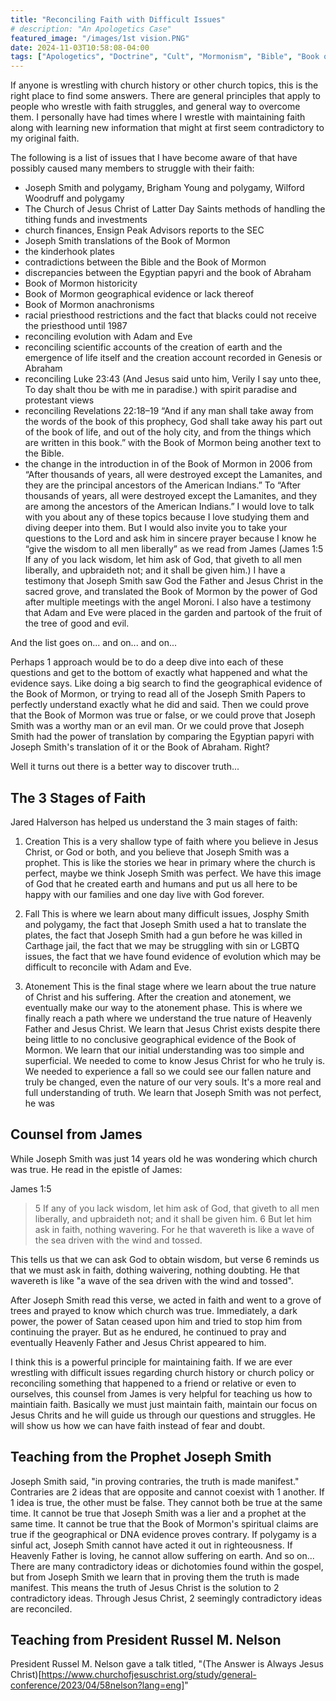 ```yaml
---
title: "Reconciling Faith with Difficult Issues"
# description: "An Apologetics Case"
featured_image: "/images/1st vision.PNG"
date: 2024-11-03T10:58:08-04:00
tags: ["Apologetics", "Doctrine", "Cult", "Mormonism", "Bible", "Book of Mormon", "Joseph Smith"]
---
```


If anyone is wrestling with church history or other church topics, this is the right place to find some answers. There are general principles that apply to people who wrestle with faith struggles, and general way to overcome them. I personally have had times where I wrestle with maintaining faith along with learning new information that might at first seem contradictory to my original faith. 

The following is a list of issues that I have become aware of that have possibly caused many members to struggle with their faith:
- Joseph Smith and polygamy, Brigham Young and polygamy, Wilford Woodruff and polygamy
- The Church of Jesus Christ of Latter Day Saints methods of handling the tithing funds and investments
- church finances, Ensign Peak Advisors reports to the SEC
- Joseph Smith translations of the Book of Mormon
- the kinderhook plates
- contradictions between the Bible and the Book of Mormon
- discrepancies between the Egyptian papyri and the book of Abraham
- Book of Mormon historicity
- Book of Mormon geographical evidence or lack thereof
- Book of Mormon anachronisms
- racial priesthood restrictions and the fact that blacks could not receive the priesthood until 1987
- reconciling evolution with Adam and Eve
- reconciling scientific accounts of the creation of earth and the emergence of life itself and the creation account recorded in Genesis or Abraham
- reconciling Luke 23:43 (And Jesus said unto him, Verily I say unto thee, To day shalt thou be with me in paradise.) with spirit paradise and protestant views
- reconciling Revelations 22:18–19 “And if any man shall take away from the words of the book of this prophecy, God shall take away his part out of the book of life, and out of the holy city, and from the things which are written in this book.” with the Book of Mormon being another text to the Bible.
- the change in the introduction in of the Book of Mormon in 2006 from
“After thousands of years, all were destroyed except the Lamanites, and they are the principal ancestors of the American Indians.”
 To
“After thousands of years, all were destroyed except the Lamanites, and they are among the ancestors of the American Indians.”
I would love to talk with you about any of these topics because I love studying them and diving deeper into them. 
But I would also invite you to take your questions to the Lord and ask him in sincere prayer because I know he “give the wisdom to all men liberally” as we read from James (James 1:5 If any of you lack wisdom, let him ask of God, that giveth to all men liberally, and upbraideth not; and it shall be given him.)
I have a testimony that Joseph Smith saw God the Father and Jesus Christ in the sacred grove, and translated the Book of Mormon by the power of God after multiple meetings with the angel Moroni. I also have a testimony that Adam and Eve were placed in the garden and partook of the fruit of the tree of good and evil.

And the list goes on... and on... and on...

Perhaps 1 approach would be to do a deep dive into each of these questions and get to the bottom of exactly what happened and what the evidence says. Like doing a big search to find the geographical evidence of the Book of Mormon, or trying to read all of the Joseph Smith Papers to perfectly understand exactly what he did and said. Then we could prove that the Book of Mormon was true or false, or we could prove that Joseph Smith was a worthy man or an evil man. Or we could prove that Joseph Smith had the power of translation by comparing the Egyptian papyri with Joseph Smith's translation of it or the Book of Abraham. Right? 

Well it turns out there is a better way to discover truth...

## The 3 Stages of Faith

Jared Halverson has helped us understand the 3 main stages of faith:

1. Creation
This is a very shallow type of faith where you believe in Jesus Christ, or God or both, and you believe that Joseph Smith was a prophet. This is like the stories we hear in primary where the church is perfect, maybe we think Joseph Smith was perfect. We have this image of God that he created earth and humans and put us all here to be happy with our families and one day live with God forever. 

2. Fall
This is where we learn about many difficult issues, Josphy Smith and polygamy, the fact that Joseph Smith used a hat to translate the plates, the fact that Joseph Smith had a gun before he was killed in Carthage jail, the fact that we may be struggling with sin or LGBTQ issues, the fact that we have found evidence of evolution which may be difficult to reconcile with Adam and Eve.

3. Atonement
This is the final stage where we learn about the true nature of Christ and his suffering. After the creation and atonement, we eventually make our way to the atonement phase. This is where we finally reach a path where we understand the true nature of Heavenly Father and Jesus Christ. We learn that Jesus Christ exists despite there being little to no conclusive geographical evidence of the Book of Mormon. We learn that our initial understanding was too simple and superficial. We needed to come to know Jesus Christ for who he truly is. We needed to experience a fall so we could see our fallen nature and truly be changed, even the nature of our very souls. It's a more real and full understanding of truth. We learn that Joseph Smith was not perfect, he was

## Counsel from James

While Joseph Smith was just 14 years old he was wondering which church was true. He read in the epistle of James:

James 1:5
> 5 If any of you lack wisdom, let him ask of God, that giveth to all men liberally, and upbraideth not; and it shall be given him.
> 6 But let him ask in faith, nothing wavering. For he that wavereth is like a wave of the sea driven with the wind and tossed.

This tells us that we can ask God to obtain wisdom, but verse 6 reminds us that we must ask in faith, dothing waivering, nothing doubting. He that wavereth is like "a wave of the sea driven with the wind and tossed".

After Joseph Smith read this verse, we acted in faith and went to a grove of trees and prayed to know which church was true. Immediately, a dark power, the power of Satan ceased upon him and tried to stop him from continuing the prayer. But as he endured, he continued to pray and eventually Heavenly Father and Jesus Christ appeared to him. 

I think this is a powerful principle for maintaining faith. If we are ever wrestling with difficult issues regarding church history or church policy or reconciling something that happened to a friend or relative or even to ourselves, this counsel from James is very helpful for teaching us how to maintiain faith. Basically we must just maintain faith, maintain our focus on Jesus Chrits and he will guide us through our questions and struggles. He will show us how we can have faith instead of fear and doubt. 

## Teaching from the Prophet Joseph Smith

Joseph Smith said, "in proving contraries, the truth is made manifest." Contraries are 2 ideas that are opposite and cannot coexist with 1 another. If 1 idea is true, the other must be false. They cannot both be true at the same time. It cannot be true that Joseph Smith was a lier and a prophet at the same time. It cannot be true that the Book of Mormon's spiritual claims are true if the geographical or DNA evidence proves contrary. If polygamy is a sinful act, Joseph Smith cannot have acted it out in righteousness. If Heavenly Father is loving, he cannot allow suffering on earth. And so on... There are many contradictory ideas or dichotomies found within the gospel, but from Joseph Smith we learn that in proving them the truth is made manifest. This means the truth of Jesus Christ is the solution to 2 contradictory ideas. Through Jesus Christ, 2 seemingly contradictory ideas are reconciled.

## Teaching from President Russel M. Nelson

President Russel M. Nelson gave a talk titled, "(The Answer is Always Jesus Christ)[https://www.churchofjesuschrist.org/study/general-conference/2023/04/58nelson?lang=eng]"